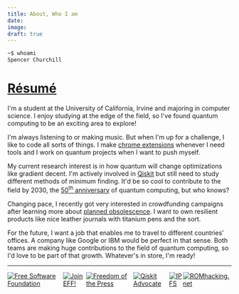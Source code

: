 ```yaml
---
title: About, Who I am
date:
image:
draft: true
---
```


```bash
~$ whoami
Spencer Churchill
```

# [Résumé](data/resume/resume.pdf)

I'm a student at the University of California, Irvine and majoring in computer science. I enjoy studying at the edge of the field, so I've found quantum computing to be an exciting area to explore!

I'm always listening to or making music. But when I'm up for a challenge, I like to code all sorts of things. I make [chrome extensions](https://chrome.google.com/webstore/search/splch?_category=extensions) whenever I need tools and I work on quantum projects when I want to push myself.

My current research interest is in how quantum will change optimizations like gradient decent. I'm actively involved in [Qiskit](https://qiskit.org/) but still need to study different methods of minimum finding. It'd be so cool to contribute to the field by 2030, the [50<sup>th</sup> anniversary](https://doi.org/10.1007/BF01011339) of quantum computing, but who knows?

Changing pace, I recently got very interested in crowdfunding campaigns after learning more about [planned obsolescence](https://youtu.be/j5v8D-alAKE). I want to own resilient products like nice leather journals with titanium pens and the sort.

For the future, I want a job that enables me to travel to different countries' offices. A company like Google or IBM would be perfect in that sense. Both teams are making huge contributions to the field of quantum computing, so I'd love to be part of that growth. Whatever's in store, I'm ready!

<!-- <iframe class="pdf" src="data/resume/resume.pdf#view=FitW"></iframe> -->

---

<div style="display:flex;align-items:center;overflow-x:auto;">
	<a href="http://u.fsf.org/16e"><img class="badge" src="https://static.fsf.org/nosvn/images/badges/fsfs_icons_yellow-bg.png" alt="Free Software Foundation" border="0"></a>
	<a href="https://www.eff.org/join"><img class="badge" src="https://www.eff.org/files/eff-join1.png" alt="Join EFF!" border="0"></a>
	<a href="https://freedom.press/about/"><img class="badge" src="https://upload.wikimedia.org/wikipedia/commons/thumb/2/2c/Freedom_of_the_Press_Foundation_logo_b%26w.jpg/240px-Freedom_of_the_Press_Foundation_logo_b%26w.jpg" alt="Freedom of the Press" border="0"></a>
	<a href="https://www.credly.com/badges/da0f89d5-8e25-4281-9d6a-e6df33892452"><img class="badge" src="https://images.credly.com/images/fb598ca2-1bd2-4674-a49f-3b55445f47f9/IBM_Qiskit_Advocate_-_Advanced_v2.png" alt="Qiskit Advocate" border="0"></a>
	<a href="https://ipfs.io/"><img class="badge" src="https://upload.wikimedia.org/wikipedia/commons/1/18/Ipfs-logo-1024-ice-text.png" alt="IPFS" border="0"></a>
	<a href="https://www.romhacking.com/"><img class="badge" src="https://www.romhacking.net/images/rhdnfacebook.jpg" alt="ROMhacking.net" border="0"></a>
</div>
